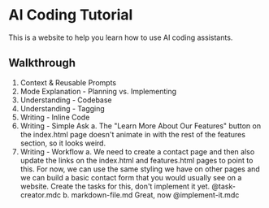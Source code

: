 # AI Coding Tutorial

This is a website to help you learn how to use AI coding assistants.

## Walkthrough

1. Context & Reusable Prompts
2. Mode Explanation - Planning vs. Implementing 
3. Understanding - Codebase
4. Understanding - Tagging
5. Writing - Inline Code
6. Writing - Simple Ask
  a. The "Learn More About Our Features" button on the index.html page doesn't animate in with the rest of the features section, so it looks weird.
7. Writing - Workflow
  a. We need to create a contact page and then also update the links on the index.html and features.html pages to point to this. For now, we can use the same styling we have on other pages and we can build a basic contact form that you would usually see on a website. Create the tasks for this, don't implement it yet. @task-creator.mdc
  b. markdown-file.md Great, now @implement-it.mdc
